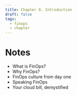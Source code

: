 ```yaml
---
title: Chapter 0. Introduction
draft: false
tags:
  - finops
  - chapter
---
```

# Notes
- What is FinOps?
- Why FinOps?
- FinOps culture from day one
- Speaking FinOps
- Your cloud bill, demystified